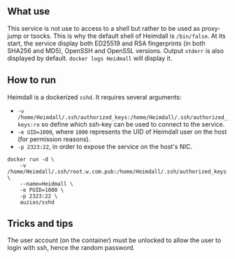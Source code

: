 ## What use

This service is not use to access to a shell but rather to be used as proxy-jump or tsocks. This is why the default shell of Heimdall is `/bin/false`.
At its start, the service display both ED25519 and RSA fingerprints (in both SHA256 and MD5), OpenSSH and OpenSSL versions. Output `stderr` is also displayed by default. `docker logs Heidmall` will display it.


## How to run

Heimdall is a dockerized `sshd`. It requires several arguments:
 - `-v /home/Heimdall/.ssh/authorized_keys:/home/Heimdall/.ssh/authorized_keys:ro` so define which ssh-key can be used to connect to the service.
 - `-e UID=1000`, where `1000` represents the UID of Heimdall user on the host (for permission reasons).
 - `-p 2323:22`, in order to expose the service on the host's NIC.

```
docker run -d \
	-v /home/Heimdall/.ssh/root.w.com.pub:/home/Heimdall/.ssh/authorized_keys:ro \
	--name=Heidmall \
	-e PUID=1000 \
	-p 2323:22 \
	auzias/sshd
```


## Tricks and tips

The user account (on the container) must be unlocked to allow the user to login with ssh, hence the random password.
